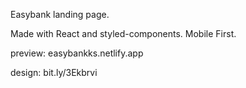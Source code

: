 Easybank landing page.

Made with React and styled-components.
Mobile First.

preview: easybankks.netlify.app

design: bit.ly/3Ekbrvi
